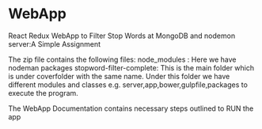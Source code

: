 # WebApp
React Redux WebApp to Filter Stop Words at MongoDB and nodemon server:A Simple Assignment

The zip file contains the following files:
  node_modules            : Here we have nodeman packages
  stopword-filter-complete: This is the main folder which is under coverfolder with the same name. Under this folder we have different                                 modules and classes e.g. server,app,bower,gulpfile,packages to execute the program. 
  
The WebApp Documentation contains necessary steps outlined to RUN the app
